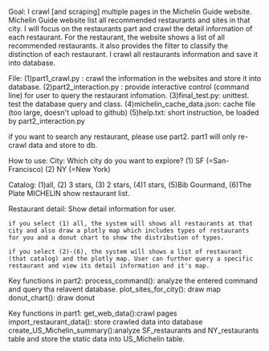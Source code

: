 Goal:
I crawl [and scraping] multiple pages in the Michelin Guide website. Michelin Guide website list all recommended restaurants and sites in that city. I will focus on the restaurants part and crawl the detail information of each restaurant. For the restaurant, the website shows a list of all recommended restaurants. it also provides the filter to classify the distinction of each restaurant. I crawl all restaurants information and save it into database.

File:
(1)part1_crawl.py : crawl the information in the websites and store it into database.
(2)part2_interaction.py : provide interactive control (command line) for user to query the restaurant infomation.
(3)final_test.py: unittest. test the database query and class.
(4)michelin_cache_data.json: cache file (too large, doesn't upload to github)
(5)help.txt: short instruction, be loaded by part2_interaction.py

if you want to search any restaurant, please use part2. part1 will only re-crawl data and store to db.

How to use:
City:
	Which city do you want to explore? (1) SF (=San-Francisco) (2) NY (=New York)

Catalog:
	(1)all, (2) 3 stars, (3) 2 stars, (4)1 stars, (5)Bib Gourmand, (6)The Plate MICHELIN
	show restaurant list.

Restaurant detail:
	Show detail information for user.

	if you select (1) all, the system will shows all restaurants at that city and also draw a plotly map which includes types of restaurants for you and a donut chart to show the distribution of types. 

	if you select (2)-(6), the system will shows a list of restaurant (that catalog) and the plotly map. User can further query a specific restaurant and view its detail information and it's map.

Key functions in part2:
process_command(): analyze the entered command and query tha relavent database.
plot_sites_for_city(): draw map
donut_chart(): draw donut


Key functions in part1:
get_web_data():crawl pages
import_restaurant_data(): store crawled data into database
create_US_Michelin_summary():analyze SF_restaurants and NY_restaurants table and store the static data into US_Michelin table.